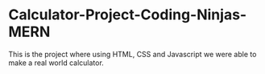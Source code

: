 # Calculator-Project-Coding-Ninjas-MERN
This is the project where using HTML, CSS and Javascript we were able to make a real world calculator.
